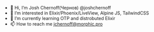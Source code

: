 - 👋 Hi, I’m Josh Chernoff(Чернов) @joshchernoff
- 👀 I’m interested in Elixir/Phoenix/LiveView, Alpine JS, TailwindCSS
- 🌱 I’m currently learning OTP and distrobuted Elixir
- 📫 How to reach me jchernoff@morphic.pro

<!---
joshchernoff/joshchernoff is a ✨ special ✨ repository because its `README.md` (this file) appears on your GitHub profile.
You can click the Preview link to take a look at your changes.
--->
